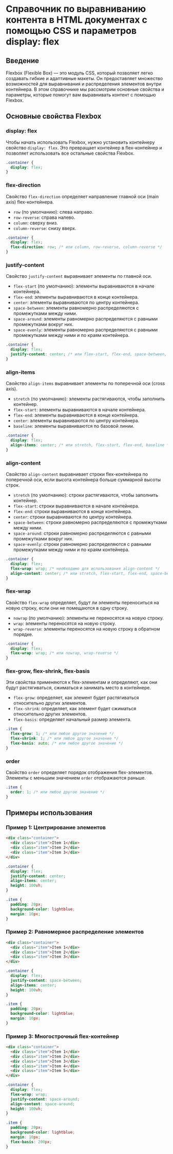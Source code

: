 # Справочник по выравниванию контента в HTML документах с помощью CSS и параметров display: flex

## Введение

Flexbox (Flexible Box) — это модуль CSS, который позволяет легко создавать гибкие и адаптивные макеты. Он предоставляет множество возможностей для выравнивания и распределения элементов внутри контейнера. В этом справочнике мы рассмотрим основные свойства и параметры, которые помогут вам выравнивать контент с помощью Flexbox.

## Основные свойства Flexbox

### display: flex

Чтобы начать использовать Flexbox, нужно установить контейнеру свойство `display: flex`. Это превращает контейнер в flex-контейнер и позволяет использовать все остальные свойства Flexbox.

```css
.container {
  display: flex;
}
```

### flex-direction

Свойство `flex-direction` определяет направление главной оси (main axis) flex-контейнера.

- `row` (по умолчанию): слева направо.
- `row-reverse`: справа налево.
- `column`: сверху вниз.
- `column-reverse`: снизу вверх.

```css
.container {
  display: flex;
  flex-direction: row; /* или column, row-reverse, column-reverse */
}
```

### justify-content

Свойство `justify-content` выравнивает элементы по главной оси.

- `flex-start` (по умолчанию): элементы выравниваются в начале контейнера.
- `flex-end`: элементы выравниваются в конце контейнера.
- `center`: элементы выравниваются по центру контейнера.
- `space-between`: элементы равномерно распределяются с промежутками между ними.
- `space-around`: элементы равномерно распределяются с равными промежутками вокруг них.
- `space-evenly`: элементы равномерно распределяются с равными промежутками между ними и по краям контейнера.

```css
.container {
  display: flex;
  justify-content: center; /* или flex-start, flex-end, space-between, space-around, space-evenly */
}
```

### align-items

Свойство `align-items` выравнивает элементы по поперечной оси (cross axis).

- `stretch` (по умолчанию): элементы растягиваются, чтобы заполнить контейнер.
- `flex-start`: элементы выравниваются в начале контейнера.
- `flex-end`: элементы выравниваются в конце контейнера.
- `center`: элементы выравниваются по центру контейнера.
- `baseline`: элементы выравниваются по базовой линии.

```css
.container {
  display: flex;
  align-items: center; /* или stretch, flex-start, flex-end, baseline */
}
```

### align-content

Свойство `align-content` выравнивает строки flex-контейнера по поперечной оси, если высота контейнера больше суммарной высоты строк.

- `stretch` (по умолчанию): строки растягиваются, чтобы заполнить контейнер.
- `flex-start`: строки выравниваются в начале контейнера.
- `flex-end`: строки выравниваются в конце контейнера.
- `center`: строки выравниваются по центру контейнера.
- `space-between`: строки равномерно распределяются с промежутками между ними.
- `space-around`: строки равномерно распределяются с равными промежутками вокруг них.
- `space-evenly`: строки равномерно распределяются с равными промежутками между ними и по краям контейнера.

```css
.container {
  display: flex;
  flex-wrap: wrap; /* необходимо для использования align-content */
  align-content: center; /* или stretch, flex-start, flex-end, space-between, space-around, space-evenly */
}
```

### flex-wrap

Свойство `flex-wrap` определяет, будут ли элементы переноситься на новую строку, если они не помещаются в одну строку.

- `nowrap` (по умолчанию): элементы не переносятся на новую строку.
- `wrap`: элементы переносятся на новую строку.
- `wrap-reverse`: элементы переносятся на новую строку в обратном порядке.

```css
.container {
  display: flex;
  flex-wrap: wrap; /* или nowrap, wrap-reverse */
}
```

### flex-grow, flex-shrink, flex-basis

Эти свойства применяются к flex-элементам и определяют, как они будут растягиваться, сжиматься и занимать место в контейнере.

- `flex-grow`: определяет, как элемент будет растягиваться относительно других элементов.
- `flex-shrink`: определяет, как элемент будет сжиматься относительно других элементов.
- `flex-basis`: определяет начальный размер элемента.

```css
.item {
  flex-grow: 1; /* или любое другое значение */
  flex-shrink: 1; /* или любое другое значение */
  flex-basis: auto; /* или любое другое значение */
}
```

### order

Свойство `order` определяет порядок отображения flex-элементов. Элементы с меньшим значением `order` отображаются раньше.

```css
.item {
  order: 1; /* или любое другое значение */
}
```

## Примеры использования

### Пример 1: Центрирование элементов

```html
<div class="container">
  <div class="item">Item 1</div>
  <div class="item">Item 2</div>
  <div class="item">Item 3</div>
</div>
```

```css
.container {
  display: flex;
  justify-content: center;
  align-items: center;
  height: 100vh;
}

.item {
  padding: 20px;
  background-color: lightblue;
  margin: 10px;
}
```

### Пример 2: Равномерное распределение элементов

```html
<div class="container">
  <div class="item">Item 1</div>
  <div class="item">Item 2</div>
  <div class="item">Item 3</div>
</div>
```

```css
.container {
  display: flex;
  justify-content: space-between;
  align-items: center;
  height: 100vh;
}

.item {
  padding: 20px;
  background-color: lightblue;
  margin: 10px;
}
```

### Пример 3: Многострочный flex-контейнер

```html
<div class="container">
  <div class="item">Item 1</div>
  <div class="item">Item 2</div>
  <div class="item">Item 3</div>
  <div class="item">Item 4</div>
  <div class="item">Item 5</div>
</div>
```

```css
.container {
  display: flex;
  flex-wrap: wrap;
  justify-content: space-around;
  align-content: space-around;
  height: 100vh;
}

.item {
  padding: 20px;
  background-color: lightblue;
  margin: 10px;
  flex-basis: 200px;
}
```
